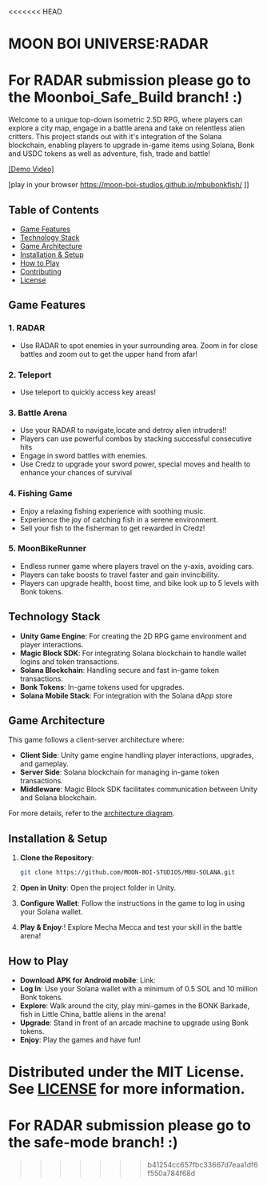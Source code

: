 <<<<<<< HEAD
# MOON BOI UNIVERSE:RADAR 
# For RADAR submission please go to the Moonboi_Safe_Build branch! :)

Welcome to a unique top-down isometric 2.5D RPG, where players can explore a city map, engage in a battle arena and take on relentless alien critters. This project stands out with it's integration of the Solana blockchain, enabling players to upgrade in-game items using Solana, Bonk and USDC tokens as well as adventure, fish, trade and battle!

[[Demo Video]](https://youtu.be/NxKE79FKw-Y?si=jLfsfezCPfHcadJg)

[play in your browser https://moon-boi-studios.github.io/mbubonkfish/ ]]

## Table of Contents

- [Game Features](#game-features)
- [Technology Stack](#technology-stack)
- [Game Architecture](#game-architecture)
- [Installation & Setup](#installation--setup)
- [How to Play](#how-to-play)
- [Contributing](#contributing)
- [License](#license)

## Game Features

### 1. **RADAR**
- Use RADAR to spot enemies in your surrounding area. Zoom in for close battles and zoom out to get the upper hand from afar!

### 2. **Teleport**
- Use teleport to quickly access key areas!

### 3. **Battle Arena**
- Use your RADAR to navigate,locate and detroy alien intruders!!
- Players can use powerful combos by stacking successful consecutive hits
- Engage in sword battles with enemies.
- Use Credz to upgrade your sword power, special moves and health to enhance your chances of survival

### 4. **Fishing Game**
- Enjoy a relaxing fishing experience with soothing music.
- Experience the joy of catching fish in a serene environment.
- Sell your fish to the fisherman to get rewarded in Credz!

### 5. **MoonBikeRunner**
- Endless runner game where players travel on the y-axis, avoiding cars.
- Players can take boosts to travel faster and gain invincibility.
- Players can upgrade health, boost time, and bike look up to 5 levels with Bonk tokens.

## Technology Stack

- **Unity Game Engine**: For creating the 2D RPG game environment and player interactions.
- **Magic Block SDK**: For integrating Solana blockchain to handle wallet logins and token transactions.
- **Solana Blockchain**: Handling secure and fast in-game token transactions.
- **Bonk Tokens**: In-game tokens used for upgrades.
- **Solana Mobile Stack**: For integration with the Solana dApp store

## Game Architecture

This game follows a client-server architecture where:

- **Client Side**: Unity game engine handling player interactions, upgrades, and gameplay.
- **Server Side**: Solana blockchain for managing in-game token transactions.
- **Middleware**: Magic Block SDK facilitates communication between Unity and Solana blockchain.

For more details, refer to the [architecture diagram](./docs/architecture.png).

## Installation & Setup

1. **Clone the Repository**:
   ```bash
   git clone https://github.com/MOON-BOI-STUDIOS/MBU-SOLANA.git
   ```

2. **Open in Unity**:
   Open the project folder in Unity.

3. **Configure Wallet**:
   Follow the instructions in the game to log in using your Solana wallet.

4. **Play & Enjoy**:!
   Explore Mecha Mecca and test your skill in the battle arena!

## How to Play
- **Download APK for Android mobile**: Link: 
- **Log In**: Use your Solana wallet with a minimum of 0.5 SOL and 10 million Bonk tokens.
- **Explore**: Walk around the city, play mini-games in the BONK Barkade, fish in Little China, battle aliens in the arena!
- **Upgrade**: Stand in front of an arcade machine to upgrade using Bonk tokens.
- **Enjoy**: Play the games and have fun!

Distributed under the MIT License. See [LICENSE](./LICENSE) for more information.
=======
# For RADAR submission please go to the safe-mode branch! :) 
>>>>>>> b41254cc657fbc33667d7eaa1df6f550a784f68d
